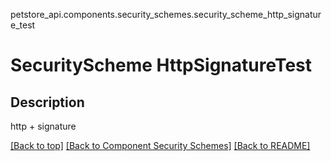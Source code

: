 petstore_api.components.security_schemes.security_scheme_http_signature_test
# SecurityScheme HttpSignatureTest

## Description
http + signature

[[Back to top]](#top) [[Back to Component Security Schemes]](../../../README.md#Component-Security-Schemes) [[Back to README]](../../../README.md)
